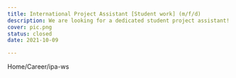 ```yaml
---
title: International Project Assistant [Student work] (m/f/d)
description: We are looking for a dedicated student project assistant!
cover: pic.png
status: closed
date: 2021-10-09

---
```


Home/Career/ipa-ws

